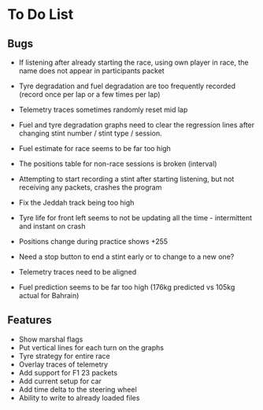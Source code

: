 # To Do List

## Bugs

- If listening after already starting the race, using own player in race, the name does not appear in participants packet

- Tyre degradation and fuel degradation are too frequently recorded (record once per lap or a few times per lap)

- Telemetry traces sometimes randomly reset mid lap

- Fuel and tyre degradation graphs need to clear the regression lines after changing stint number / stint type / session.

- Fuel estimate for race seems to be far too high

- The positions table for non-race sessions is broken (interval)

- Attempting to start recording a stint after starting listening, but not receiving any packets, crashes the program

- Fix the Jeddah track being too high

- Tyre life for front left seems to not be updating all the time - intermittent and instant on crash

- Positions change during practice shows +255

- Need a stop button to end a stint early or to change to a new one?

- Telemetry traces need to be aligned

- Fuel prediction seems to be far too high (176kg predicted vs 105kg actual for Bahrain)

## Features

- Show marshal flags
- Put vertical lines for each turn on the graphs
- Tyre strategy for entire race
- Overlay traces of telemetry
- Add support for F1 23 packets
- Add current setup for car
- Add time delta to the steering wheel
- Ability to write to already loaded files
